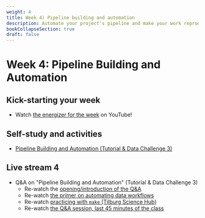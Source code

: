 ```yaml
---
weight: 4
title: Week 4) Pipeline building and automation
description: Automate your project's pipeline and make your work reproducible.
bookCollapseSection: true
draft: false
---
```


# Week 4: Pipeline Building and Automation

## Kick-starting your week
- Watch [the energizer for the week](https://youtu.be/PdWZ1s8XXiU) on YouTube!

## Self-study and activities
- [Pipeline Building and Automation (Tutorial & Data Challenge 3)](docs/tutorials/pipeline-building-automation)

## Live stream 4
- Q&A on "Pipeline Building and Automation" (Tutorial & Data Challenge 3)
  - Re-watch the [opening/introduction of the Q&A](https://youtu.be/YlaprvGiIA0)
  - Re-watch [the primer on automating data workflows](https://youtu.be/xyoMOO842EU)
  - Re-watch [practicing with `make` (Tilburg Science Hub)](https://youtu.be/_1BDJsDVYoA)
  - Re-watch [the Q&A session, last 45 minutes of the class](https://youtu.be/56yARyR1p1E)
